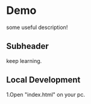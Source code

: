 # Demo
some useful description!

## Subheader

keep learning.

## Local Development

1.Open "index.html" on your pc.